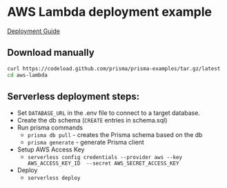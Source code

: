 # AWS Lambda deployment example

[Deployment Guide](https://www.prisma.io/docs/guides/deployment/deploying-to-aws-lambda)

## Download manually

```bash
curl https://codeload.github.com/prisma/prisma-examples/tar.gz/latest | tar -xz --strip=2 prisma-examples-latest/deployment-platforms/aws-lambda
cd aws-lambda
```

## Serverless deployment steps:
- Set `DATABASE_URL` in the .env file to connect to a target database.
- Create the db schema (`CREATE` entries in schema.sql)
- Run prisma commands
    - `prisma db pull` - creates the Prisma schema based on the db
    - `prisma generate` - generate Prisma client
- Setup AWS Access Key
    - `serverless config credentials --provider aws --key AWS_ACCESS_KEY_ID  --secret AWS_SECRET_ACCESS_KEY`
- Deploy
    - `serverless deploy`
